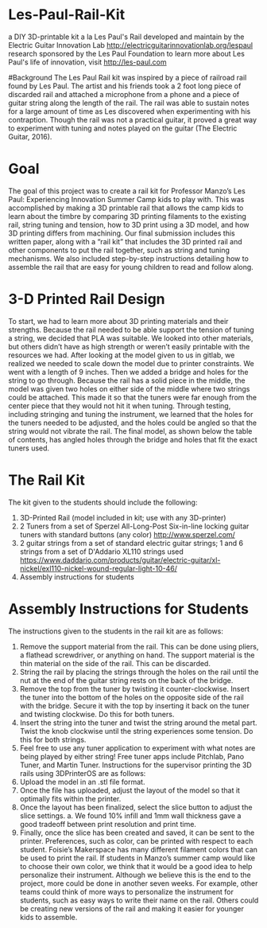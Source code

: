 # Les-Paul-Rail-Kit
a DIY 3D-printable kit a la Les Paul's Rail
developed and maintain by the Electric Guitar Innovation Lab
http://electricguitarinnovationlab.org/lespaul 
research sponsored by the Les Paul Foundation
to learn more about Les Paul's life of innovation, visit http://les-paul.com

#Background
The Les Paul Rail kit was inspired by a piece of railroad rail found by Les Paul. The artist and his friends took a 2 foot long piece of discarded rail and attached a microphone from a phone and a piece of guitar string along the length of the rail. The rail was able to sustain notes for a large amount of time as Les discovered when experimenting with his contraption. Though the rail was not a practical guitar, it proved a great way to experiment with tuning and notes played on the guitar (The Electric Guitar, 2016).

# Goal
The goal of this project was to create a rail kit for Professor Manzo’s Les Paul: Experiencing Innovation Summer Camp kids to play with. This was accomplished by making a 3D printable rail that allows the camp kids to learn about the timbre by comparing 3D printing filaments to the existing rail, string tuning and tension, how to 3D print using a 3D model, and how 3D printing differs from machining. Our final submission includes this written paper, along with a “rail kit” that includes the 3D printed rail and other components to put the rail together, such as string and tuning mechanisms. We also included step-by-step instructions detailing how to assemble the rail that are easy for young children to read and follow along.

# 3-D	Printed Rail Design
To start, we had to learn more about 3D printing materials and their strengths. Because the rail needed to be able support the tension of tuning a string, we decided that PLA was suitable. We looked into other materials, but others didn’t have as high strength or weren’t easily printable with the resources we had. After looking at the model given to us in gitlab, we realized we needed to scale down the model due to printer constraints. We went with a length of 9 inches. Then we added a bridge and holes for the string to go through. Because the rail has a solid piece in the middle, the model was given two holes on either side of the middle where two strings could be attached. This made it so that the tuners were far enough from the center piece that they would not hit it when tuning. Through testing, including stringing and tuning the instrument, we learned that the holes for the tuners needed to be adjusted, and the holes could be angled so that the string would not vibrate the rail. The final model, as shown below the table of contents, has angled holes through the bridge and holes that fit the exact tuners used.

# The Rail Kit
The kit given to the students should include the following:
1. 3D-Printed Rail (model included in kit; use with any 3D-printer)
2. 2 Tuners from a set of Sperzel All-Long-Post Six-in-line locking guitar tuners with standard buttons (any color) http://www.sperzel.com/ 
3. 2 guitar strings from a set of standard electric guitar strings; 1 and 6 strings from a set of D'Addario XL110 strings used https://www.daddario.com/products/guitar/electric-guitar/xl-nickel/exl110-nickel-wound-regular-light-10-46/
5. Assembly instructions for students 


# Assembly Instructions for Students
The instructions given to the students in the rail kit are as follows:

1.	Remove the support material from the rail. This can be done using pliers, a flathead screwdriver, or anything on hand. The support material is the thin material on the side of the rail. This can be discarded.
2.	String the rail by placing the strings through the holes on the rail until the nut at the end of the guitar string rests on the back of the bridge.
3.	Remove the top from the tuner by twisting it counter-clockwise. Insert the tuner into the bottom of the holes on the opposite side of the rail with the bridge. Secure it with the top by inserting it back on the tuner and twisting clockwise. Do this for both tuners.
4.	Insert the string into the tuner and twist the string around the metal part. Twist the knob clockwise until the string experiences some tension. Do this for both strings.
5.	Feel free to use any tuner application to experiment with what notes are being played by either string! Free tuner apps include Pitchlab, Pano Tuner, and Martin Tuner.
Instructions for the supervisor printing the 3D rails using 3DPrinterOS are as follows:
1.	Upload the model in an .stl file format.
2.	Once the file has uploaded, adjust the layout of the model so that it optimally fits within the printer.
3.	Once the layout has been finalized, select the slice button to adjust the slice settings.
a.	We found 10% infill and 1mm wall thickness gave a good tradeoff between print resolution and print time.
4.	Finally, once the slice has been created and saved, it can be sent to the printer.
Preferences, such as color, can be printed with respect to each student. Foisie’s Makerspace has many different filament colors that can be used to print the rail. If students in Manzo’s summer camp would like to choose their own color, we think that it would be a good idea to help personalize their instrument.
Although we believe this is the end to the project, more could be done in another seven weeks. For example, other teams could think of more ways to personalize the instrument for students, such as easy ways to write their name on the rail. Others could be creating new versions of the rail and making it easier for younger kids to assemble.
